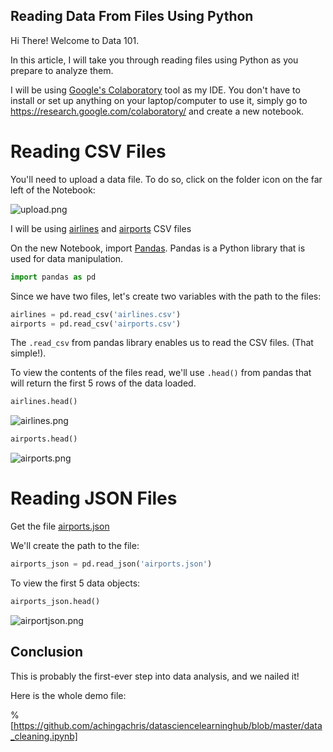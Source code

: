 ## Reading Data From Files Using Python


> 
Hi There! Welcome to Data 101.

In this article, I will take you through reading files using Python as you prepare to analyze them.

I will be using  [Google's Colaboratory](https://research.google.com/colaboratory/) tool as my IDE. You don't have to install or set up anything on your laptop/computer to use it, simply go to https://research.google.com/colaboratory/ and create a new notebook.

# Reading CSV Files

You'll need to upload a data file. To do so, click on the folder icon on the far left of the Notebook:

![upload.png](https://cdn.hashnode.com/res/hashnode/image/upload/v1633372078972/e0xilNfH3.png)

I will be using [airlines](https://docs.google.com/spreadsheets/d/1hipdEeKU6UBrCpzyLEF-Vj5F4nA8gCRLYJP50CKr-B0/edit?usp=sharing) and  [airports](https://docs.google.com/spreadsheets/d/1fWIIVmxXSwahoB79rxRFRY2qQbaQpAED0fx_RKR1o20/edit?usp=sharing)  CSV files

On the new Notebook, import  [Pandas](https://pandas.pydata.org/). Pandas is a Python library that is used for data manipulation.

```python
import pandas as pd
```

Since we have two files, let's create two variables with the path to the files:

```python
airlines = pd.read_csv('airlines.csv')
airports = pd.read_csv('airports.csv')
```

The `.read_csv` from pandas library enables us to read the CSV files. (That simple!).

To view the contents of the files read, we'll use `.head()` from pandas that will return the first 5 rows of the data loaded.

```python
airlines.head()
```

![airlines.png](https://cdn.hashnode.com/res/hashnode/image/upload/v1633373312017/jmezcHP4h.png)

```python
airports.head()
```

![airports.png](https://cdn.hashnode.com/res/hashnode/image/upload/v1633373368025/4GYrU3cCq.png)


# Reading JSON Files

Get the file [airports.json](https://drive.google.com/file/d/1mYtu9mgykInL-FSQzugq9lIokbwShUAF/view?usp=sharing)

We'll create the path to the file:

```python
airports_json = pd.read_json('airports.json')
```

To view the first 5 data objects:

```python
airports_json.head()
```

![airportjson.png](https://cdn.hashnode.com/res/hashnode/image/upload/v1633375000266/enC-lbCFG.png)

## Conclusion

This is probably the first-ever step into data analysis, and we nailed it!

Here is the whole demo file:


%[https://github.com/achingachris/datasciencelearninghub/blob/master/data_cleaning.ipynb]

